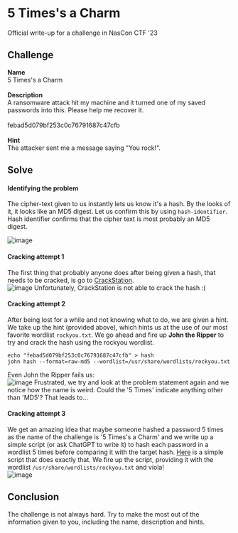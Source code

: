 # 5 Times's a Charm
Official write-up for a challenge in NasCon CTF '23

## Challenge
<b>Name</b><br/>
5 Times's a Charm<br/><br/>
<b>Description</b><br/>
A ransomware attack hit my machine and it turned one of my saved passwords into this. Please help me recover it. 
<br/><br/>
febad5d079bf253c0c76791687c47cfb<br/><br/>
<b>Hint</b><br/>
The attacker sent me a message saying "You rock!".

## Solve
#### Identifying the problem
The cipher-text given to us instantly lets us know it's a hash. By the looks of it, it looks like an MD5 digest. Let us confirm this by using ```hash-identifier```. Hash identifier confirms that the cipher text is most probably an MD5 digest.<br/>

![image](https://user-images.githubusercontent.com/88616338/226195225-ebb58c76-ad6e-4571-bf2a-a58d57a83e9a.png)

#### Cracking attempt 1
The first thing that probably anyone does after being given a hash, that needs to be cracked, is go to [CrackStation](https://crackstation.net/). <br/>
![image](https://user-images.githubusercontent.com/88616338/226195417-1b9c2902-5df3-4db6-848e-11c7e357c36c.png)
Unfortunately, CrackStation is not able to crack the hash :(

#### Cracking attempt 2
After being lost for a while and not knowing what to do, we are given a hint. We take up the hint (provided above), which hints us at the use of our most favorite wordlist ```rockyou.txt```. We go ahead and fire up <b>John the Ripper</b> to try and crack the hash using the rockyou wordlist.
```
echo "febad5d079bf253c0c76791687c47cfb" > hash
john hash --format=raw-md5 --wordlist=/usr/share/wordlists/rockyou.txt
```
Even John the Ripper fails us:<br/>
![image](https://user-images.githubusercontent.com/88616338/226195765-1a257541-d6be-454e-8f7b-e66383f70317.png)
Frustrated, we try and look at the problem statement again and we notice how the name is weird. Could the '5 Times' indicate anything other than 'MD5'? That leads to...

#### Cracking attempt 3
We get an amazing idea that maybe someone hashed a password 5 times as the name of the challenge is '5 Times's a Charm' and we write up a simple script (or ask ChatGPT to write it) to hash each password in a wordlist 5 times before comparing it with the target hash. [Here](crack.py) is a simple script that does exactly that. We fire up the script, providing it with the wordlist ```/usr/share/wordlists/rockyou.txt``` and viola!<br/>
![image](https://user-images.githubusercontent.com/88616338/226196254-da14c9f7-ea5d-4d7d-9ade-01ca44b10642.png)

## Conclusion 
The challenge is not always hard. Try to make the most out of the information given to you, including the name, description and hints.
